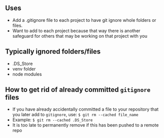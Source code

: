 ## Uses
- Add a .gitignore file to each project to have git ignore whole folders or files.
- Want to add to each project because that way there is another safeguard for others that may be working on that project with you

## Typically ignored folders/files
- .DS_Store
- venv folder
- node modules


## How to get rid of already committed `gitignore` files
- If you have already accidentally committed a file to your repository that you later add to `gitignore`, use:
	`$ git rm --cached file_name`
- Example: `$ git rm --cached .DS_Store`
- It is too late to permanently remove if this has been pushed to a remote repo




